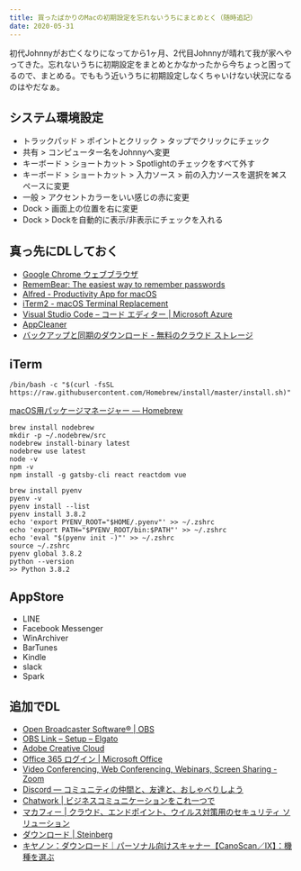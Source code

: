 ```yaml
---
title: 買ったばかりのMacの初期設定を忘れないうちにまとめとく（随時追記）
date: 2020-05-31
---
```


初代Johnnyがお亡くなりになってから1ヶ月、2代目Johnnyが晴れて我が家へやってきた。忘れないうちに初期設定をまとめとかなかったから今ちょっと困ってるので、まとめる。でももう近いうちに初期設定しなくちゃいけない状況になるのはやだなぁ。  

## システム環境設定
- トラックパッド > ポイントとクリック > タップでクリックにチェック
- 共有 > コンピューター名をJohnnyへ変更
- キーボード > ショートカット > Spotlightのチェックをすべて外す
- キーボード > ショートカット > 入力ソース > 前の入力ソースを選択を⌘スペースに変更
- 一般 > アクセントカラーをいい感じの赤に変更
- Dock > 画面上の位置を右に変更
- Dock > Dockを自動的に表示/非表示にチェックを入れる

## 真っ先にDLしておく
- [Google Chrome ウェブブラウザ](https://www.google.co.jp/chrome/)
- [RememBear: The easiest way to remember passwords](https://www.remembear.com/)
- [Alfred - Productivity App for macOS](https://www.alfredapp.com/)
- [iTerm2 - macOS Terminal Replacement](https://www.iterm2.com/)
- [Visual Studio Code – コード エディター | Microsoft Azure](https://azure.microsoft.com/ja-jp/products/visual-studio-code/)
- [AppCleaner](https://freemacsoft.net/appcleaner/)
- [バックアップと同期のダウンロード - 無料のクラウド ストレージ](https://www.google.com/intl/ja_ALL/drive/download/backup-and-sync/)

## iTerm
```shell
/bin/bash -c "$(curl -fsSL https://raw.githubusercontent.com/Homebrew/install/master/install.sh)"
```
[macOS用パッケージマネージャー — Homebrew](https://brew.sh/index_ja)  
```shell
brew install nodebrew
mkdir -p ~/.nodebrew/src
nodebrew install-binary latest
nodebrew use latest
node -v
npm -v
npm install -g gatsby-cli react reactdom vue
```
```shell
brew install pyenv
pyenv -v
pyenv install --list
pyenv install 3.8.2
echo 'export PYENV_ROOT="$HOME/.pyenv"' >> ~/.zshrc
echo 'export PATH="$PYENV_ROOT/bin:$PATH"' >> ~/.zshrc
echo 'eval "$(pyenv init -)"' >> ~/.zshrc
source ~/.zshrc
pyenv global 3.8.2
python --version 
>> Python 3.8.2
```

## AppStore
- LINE
- Facebook Messenger
- WinArchiver
- BarTunes
- Kindle
- slack
- Spark

## 追加でDL
- [Open Broadcaster Software®️ | OBS](https://obsproject.com/ja)
- [OBS Link – Setup – Elgato](https://help.elgato.com/hc/en-us/articles/360031363132-OBS-Link-Setup)
- [Adobe Creative Cloud](https://www.adobe.com/jp/creativecloud.html)
- [Office 365 ログイン | Microsoft Office](https://www.office.com/?omkt=ja-jp)
- [Video Conferencing, Web Conferencing, Webinars, Screen Sharing - Zoom](https://us02web.zoom.us/)
- [Discord — コミュニティの仲間と、友達と、おしゃべりしよう](https://discord.com/)
- [Chatwork | ビジネスコミュニケーションをこれ一つで](https://go.chatwork.com/ja/)
- [マカフィー | クラウド、エンドポイント、ウイルス対策用のセキュリティ ソリューション](https://www.mcafee.com/ja-jp/index.html)
- [ダウンロード | Steinberg](https://japan.steinberg.net/jp/support/downloads/ur242.html)
- [キヤノン：ダウンロード｜パーソナル向けスキャナー【CanoScan／IX】：機種を選ぶ](https://cweb.canon.jp/cgi-bin/download/select-product-by-catg.cgi?i_cd_pr_catg=005)